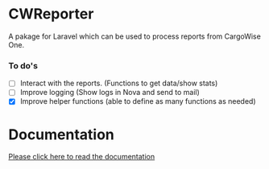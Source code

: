 # CWReporter

A pakage for Laravel which can be used to process reports from CargoWise One.

### To do's

- [ ] Interact with the reports. (Functions to get data/show stats)
- [ ] Improve logging (Show logs in Nova and send to mail)
- [x] Improve helper functions (able to define as many functions as needed)

# Documentation

[Please click here to read the documentation](http://www.cwreporter.rtfd.io)
